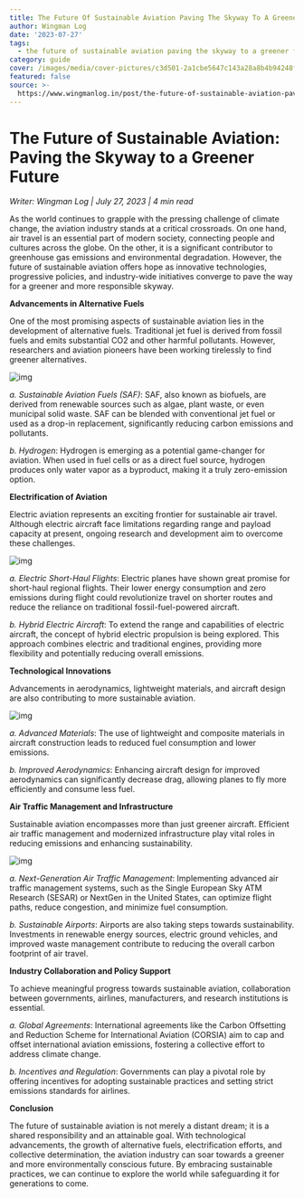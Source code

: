 ```yaml
---
title: The Future Of Sustainable Aviation Paving The Skyway To A Greener Future Vr
author: Wingman Log
date: '2023-07-27'
tags:
  - the future of sustainable aviation paving the skyway to a greener future vr
category: guide
cover: /images/media/cover-pictures/c3d501-2a1cbe5647c143a28a8b4b94248f7aaa-mv2-7ff84a61.jpg
featured: false
source: >-
  https://www.wingmanlog.in/post/the-future-of-sustainable-aviation-paving-the-skyway-to-a-greener-future-vr
---
```


# The Future of Sustainable Aviation: Paving the Skyway to a Greener Future

*Writer: Wingman Log | July 27, 2023 | 4 min read*

As the world continues to grapple with the pressing challenge of climate change, the aviation industry stands at a critical crossroads. On one hand, air travel is an essential part of modern society, connecting people and cultures across the globe. On the other, it is a significant contributor to greenhouse gas emissions and environmental degradation. However, the future of sustainable aviation offers hope as innovative technologies, progressive policies, and industry-wide initiatives converge to pave the way for a greener and more responsible skyway.

**Advancements in Alternative Fuels**

One of the most promising aspects of sustainable aviation lies in the development of alternative fuels. Traditional jet fuel is derived from fossil fuels and emits substantial CO2 and other harmful pollutants. However, researchers and aviation pioneers have been working tirelessly to find greener alternatives.

![img](/images/media/blog-media/c3d501-e9ed0e0b2844412682a7866f9477bf73-mv2-e5fc1f5c.jpg)

*a. Sustainable Aviation Fuels (SAF)*: SAF, also known as biofuels, are derived from renewable sources such as algae, plant waste, or even municipal solid waste. SAF can be blended with conventional jet fuel or used as a drop-in replacement, significantly reducing carbon emissions and pollutants.

*b. Hydrogen*: Hydrogen is emerging as a potential game-changer for aviation. When used in fuel cells or as a direct fuel source, hydrogen produces only water vapor as a byproduct, making it a truly zero-emission option.

**Electrification of Aviation**

Electric aviation represents an exciting frontier for sustainable air travel. Although electric aircraft face limitations regarding range and payload capacity at present, ongoing research and development aim to overcome these challenges.

![img](/images/media/blog-media/c3d501-9d7abdf4cdc34a3199fb6bbdc9cc5fe0-mv2-8640e6f8.jpg)

*a. Electric Short-Haul Flights*: Electric planes have shown great promise for short-haul regional flights. Their lower energy consumption and zero emissions during flight could revolutionize travel on shorter routes and reduce the reliance on traditional fossil-fuel-powered aircraft.

*b. Hybrid Electric Aircraft*: To extend the range and capabilities of electric aircraft, the concept of hybrid electric propulsion is being explored. This approach combines electric and traditional engines, providing more flexibility and potentially reducing overall emissions.

**Technological Innovations**

Advancements in aerodynamics, lightweight materials, and aircraft design are also contributing to more sustainable aviation.

![img](/images/media/blog-media/c3d501-8b15209348e64842952b6cf94b17d161-mv2-5efb68be.jpg)

*a. Advanced Materials*: The use of lightweight and composite materials in aircraft construction leads to reduced fuel consumption and lower emissions.

*b. Improved Aerodynamics*: Enhancing aircraft design for improved aerodynamics can significantly decrease drag, allowing planes to fly more efficiently and consume less fuel.

**Air Traffic Management and Infrastructure**

Sustainable aviation encompasses more than just greener aircraft. Efficient air traffic management and modernized infrastructure play vital roles in reducing emissions and enhancing sustainability.

![img](/images/media/blog-media/c3d501-d3fa9413dbb445abb573bbce2fe3d57a-mv2-c1b31040.jpg)

*a. Next-Generation Air Traffic Management*: Implementing advanced air traffic management systems, such as the Single European Sky ATM Research (SESAR) or NextGen in the United States, can optimize flight paths, reduce congestion, and minimize fuel consumption.

*b. Sustainable Airports*: Airports are also taking steps towards sustainability. Investments in renewable energy sources, electric ground vehicles, and improved waste management contribute to reducing the overall carbon footprint of air travel.

**Industry Collaboration and Policy Support**

To achieve meaningful progress towards sustainable aviation, collaboration between governments, airlines, manufacturers, and research institutions is essential.

*a. Global Agreements*: International agreements like the Carbon Offsetting and Reduction Scheme for International Aviation (CORSIA) aim to cap and offset international aviation emissions, fostering a collective effort to address climate change.

*b. Incentives and Regulation*: Governments can play a pivotal role by offering incentives for adopting sustainable practices and setting strict emissions standards for airlines.

**Conclusion**

The future of sustainable aviation is not merely a distant dream; it is a shared responsibility and an attainable goal. With technological advancements, the growth of alternative fuels, electrification efforts, and collective determination, the aviation industry can soar towards a greener and more environmentally conscious future. By embracing sustainable practices, we can continue to explore the world while safeguarding it for generations to come.
